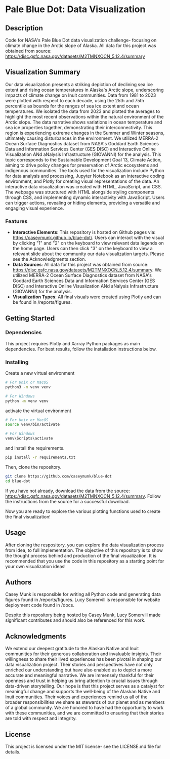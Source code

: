 # Pale Blue Dot: Data Visualization

## Description
Code for NASA's Pale Blue Dot data visualization challenge- focusing on climate change in the Arctic slope of Alaska. All data for this project was obtained from source: https://disc.gsfc.nasa.gov/datasets/M2TMNXOCN_5.12.4/summary 

## Visualization Summary
Our data visualization presents a striking depiction of declining sea ice extent and rising ocean temperatures in Alaska's Arctic slope, underscoring impacts of climate change on Inuit communities. Data from 1981 to 2023 were plotted with respect to each decade, using the 25th and 75th percentile as bounds for the ranges of sea ice extent and ocean temperatures. We isolated the data from 2023 and plotted the averages to highlight the most recent observations within the natural environment of the Arctic slope. The data narrative shows variations in ocean temperature and sea ice properties together, demonstrating their interconnectivity. This region is experiencing extreme changes in the Summer and Winter seasons, ultimately causing disturbances in the environment. We utilized MERRA-2 Ocean Surface Diagnostics dataset from NASA's Goddard Earth Sciences Data and Information Services Center (GES DISC) and Interactive Online Visualization ANd aNalysis Infrastructure (GIOVANNI) for the analysis. This topic corresponds to the Sustainable Development Goal 13, Climate Action, aiming to drive policy changes for preservation of Arctic ecosystems and indigenous communities. The tools used for the visualization include Python for data analysis and processing, Jupyter Notebook as an interactive coding environment, and Plotly for creating visual representations of the data. An interactive data visualization was created with HTML, JavaScript, and CSS. The webpage was structured with HTML alongside styling components through CSS, and implementing dynamic interactivity with JavaScript. Users can trigger actions, revealing or hiding elements, providing a versatile and engaging visual experience.

### Features
- **Interactive Elements**: This repository is hosted on Github pages via: https://caseymunk.github.io/blue-dot/. Users can interact with the visual by clicking "1" and "2" on the keyboard to view relevant data legends on the home page. Users can then click "3" on the keyboard to view a relevant slide about the community our data visualization targets. Please see the Acknowledgments section.
- **Data Sources**: All data for this project was obtained from source: https://disc.gsfc.nasa.gov/datasets/M2TMNXOCN_5.12.4/summary. We utilized MERRA-2 Ocean Surface Diagnostics dataset from NASA's Goddard Earth Sciences Data and Information Services Center (GES DISC) and Interactive Online Visualization ANd aNalysis Infrastructure (GIOVANNI) for the analysis.
- **Visualization Types**: All final visuals were created using Plotly and can be found in /reports/figures.

## Getting Started

### Dependencies
This project requires Plotly and Xarray Python packages as main dependencies. For best results, follow the installation instructions below. 


### Installing
Create a new virtual environment 

```bash
# For Unix or MacOS
python3 -m venv venv

# For Windows
python -m venv venv
```
activate the virtual environment
```bash
# For Unix or MacOS
source venv/bin/activate

# For Windows
venv\Scripts\activate
```
and install the requirements.
```bash
pip install -r requirements.txt
```
Then, clone the repository.
```bash
git clone https://github.com/caseymunk/blue-dot
cd blue-dot
```
If you have not already, download the data from the source: https://disc.gsfc.nasa.gov/datasets/M2TMNXOCN_5.12.4/summary. Follow the instructions from the source for a successful download.

Now you are ready to explore the various plotting functions used to create the final visualization!

## Usage
After cloning the respository, you can explore the data visualization process from idea, to full implementation. The objective of this repository is to show the thought process behind and production of the final visualization. It is recommended that you use the code in this repository as a starting point for your own visualization ideas!

## Authors
Casey Munk is responsible for writing all Python code and generating data figures found in /reports/figures.
Lucy Somervill is responsible for website deployment code found in /docs. 

Despite this repository being hosted by Casey Munk, Lucy Somervill made significant contributes and should also be referenced for this work.

## Acknowledgments
We extend our deepest gratitude to the Alaskan Native and Inuit communities for their generous collaboration and invaluable insights. Their willingness to share their lived experiences has been pivotal in shaping our data visualization project. Their stories and perspectives have not only enriched our understanding but have also enabled us to depict a more accurate and meaningful narrative. We are immensely thankful for their openness and trust in helping us bring attention to crucial issues through data-driven storytelling. Our hope is that this project serves as a catalyst for meaningful change and supports the well-being of the Alaskan Native and Inuit communities. Their voices and experiences remind us all of the broader responsibilities we share as stewards of our planet and as members of a global community. We are honored to have had the opportunity to work with these communities, and we are committed to ensuring that their stories are told with respect and integrity.

## License
This project is licensed under the MIT license- see the LICENSE.md file for details.